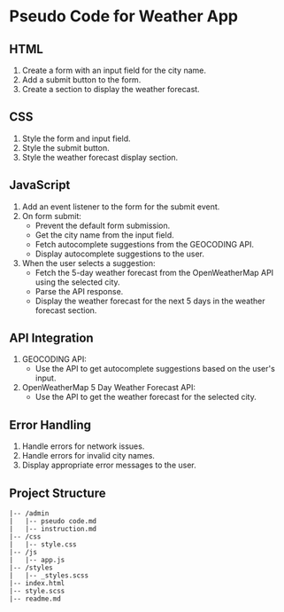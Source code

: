 # Pseudo Code for Weather App

## HTML

1. Create a form with an input field for the city name.
2. Add a submit button to the form.
3. Create a section to display the weather forecast.

## CSS

1. Style the form and input field.
2. Style the submit button.
3. Style the weather forecast display section.

## JavaScript

1. Add an event listener to the form for the submit event.
2. On form submit:
    - Prevent the default form submission.
    - Get the city name from the input field.
    - Fetch autocomplete suggestions from the GEOCODING API.
    - Display autocomplete suggestions to the user.
3. When the user selects a suggestion:
    - Fetch the 5-day weather forecast from the OpenWeatherMap API using the selected city.
    - Parse the API response.
    - Display the weather forecast for the next 5 days in the weather forecast section.

## API Integration

1. GEOCODING API:
    - Use the API to get autocomplete suggestions based on the user's input.
2. OpenWeatherMap 5 Day Weather Forecast API:
    - Use the API to get the weather forecast for the selected city.

## Error Handling

1. Handle errors for network issues.
2. Handle errors for invalid city names.
3. Display appropriate error messages to the user.

## Project Structure

```
|-- /admin
|   |-- pseudo code.md
|   |-- instruction.md
|-- /css
|   |-- style.css
|-- /js
|   |-- app.js
|-- /styles
|   |-- _styles.scss
|-- index.html
|-- style.scss
|-- readme.md
```
